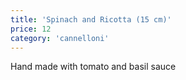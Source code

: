 ```yaml
---
title: 'Spinach and Ricotta (15 cm)'
price: 12
category: 'cannelloni'
---
```


Hand made with tomato and basil sauce
